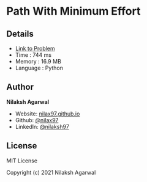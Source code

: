 # Path With Minimum Effort


## Details

* [Link to Problem](https://leetcode.com/problems/path-with-minimum-effort/)
* Time : 744 ms
* Memory : 16.9 MB
* Language : Python

## Author

**Nilaksh Agarwal**

* Website: [nilax97.github.io](https://nilax97.github.io/)
* Github: [@nilax97](https://github.com/nilax97)
* LinkedIn: [@nilaksh97](https://linkedin.com/in/nilaksh97)

## License

MIT License

Copyright (c) 2021 Nilaksh Agarwal
